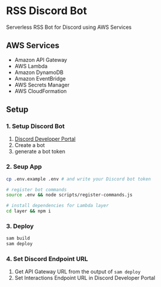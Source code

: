 # RSS Discord Bot

Serverless RSS Bot for Discord using AWS Services

## AWS Services
- Amazon API Gateway
- AWS Lambda
- Amazon DynamoDB
- Amazon EventBridge
- AWS Secrets Manager
- AWS CloudFormation

## Setup

### 1. Setup Discord Bot

1. [Discord Developer Portal](https://discord.com/developers/applications)
2. Create a bot
3. generate a bot token

### 2. Seup App

```sh
cp .env.example .env # and write your Discord bot token

# register bot commands
source .env && node scripts/register-commands.js

# install dependencies for Lambda layer
cd layer && npm i
```

### 3. Deploy
```sh
sam build
sam deploy
```

### 4. Set Discord Endpoint URL
1. Get API Gateway URL from the output of `sam deploy`
2. Set Interactions Endpoint URL in Discord Developer Portal
